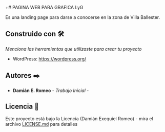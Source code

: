 +# PAGINA WEB PARA GRAFICA LyG

Es una landing page para darse a conocerse en la zona de Villa Ballester.


## Construido con 🛠️

_Menciona las herramientas que utilizaste para crear tu proyecto_

* WordPress: https://wordpress.org/



## Autores ✒️



* **Damián E. Romeo** - *Trabajo Inicial* - 



## Licencia 📄

Este proyecto está bajo la Licencia (Damián Exequiel Romeo) - mira el archivo [LICENSE.md](LICENSE.md) para detalles




